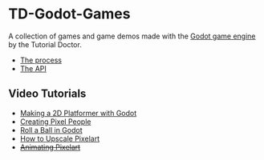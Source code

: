 # TD-Godot-Games
A collection of games and game demos made with the [Godot game engine](http://www.godotengine.org/projects/godot-engine) by the Tutorial Doctor.

- [The process](https://github.com/TutorialDoctor/TD-Godot-Games/blob/master/Godot%20Dev%20Process.md)
- [The API](https://github.com/TutorialDoctor/Software_Development/blob/master/More-Info/Godot%20API%20Nav/Navigating%20the%20Godot%20API.md)

## Video Tutorials
- [Making a 2D Platformer with Godot](https://www.youtube.com/watch?v=Elw3KEz7TwQ)
- [Creating Pixel People](https://www.youtube.com/watch?v=gYaIvDQpTtY&feature=youtu.be)
- [Roll a Ball in Godot](https://www.youtube.com/watch?v=vJ-XxNjGXlM)
- [How to Upscale Pixelart](https://www.youtube.com/watch?v=N4sQhkSdESU)
- ~~[Animating Pixelart]()~~
